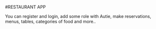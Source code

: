 #RESTAURANT APP

<p>
    You can register and login, add some role with Autie, make reservations, menus, tables, categories of food and more..
</p> 